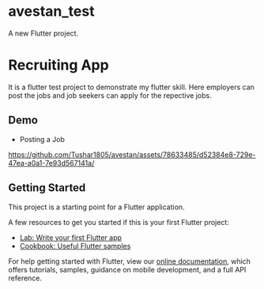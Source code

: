 # avestan_test

A new Flutter project.

# Recruiting App

It is a flutter test project to demonstrate my flutter skill. Here employers can post the jobs and job seekers can apply for the repective jobs.


## Demo

* Posting a Job

https://github.com/Tushar1805/avestan/assets/78633485/d52384e8-729e-47ea-a0a1-7e93d567141a/

## Getting Started

This project is a starting point for a Flutter application.

A few resources to get you started if this is your first Flutter project:

- [Lab: Write your first Flutter app](https://flutter.dev/docs/get-started/codelab)
- [Cookbook: Useful Flutter samples](https://flutter.dev/docs/cookbook)

For help getting started with Flutter, view our
[online documentation](https://flutter.dev/docs), which offers tutorials,
samples, guidance on mobile development, and a full API reference.
